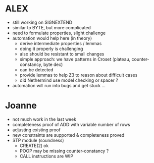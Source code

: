 # ALEX

- still working on SIGNEXTEND
- similar to BYTE, but more complicated
- need to formulate properties, slight challenge
- automation would help here (in theory)
	- derive intermediate properties / lemmas
	- doing it properly is challenging
	- also should be resistant to small changes
	- simple approach: we have patterns in Croset (plateau, counter-constancy, byte dec)
	- can be detected
	- provide lemmas to help Z3 to reason about difficult cases
	- did Nethermind use model checking or spacer ?
- automation will run into bugs and get stuck ...


# Joanne

- not much work in the last week
- completeness proof of ADD with variable number of rows
- adjusting existing proof
- new constraints are supported & completeness proved
- STP module (soundness)
  - CREATE(2) ok
  - POOP may be missing counter-constancy ?
  - CALL instructions are WIP
